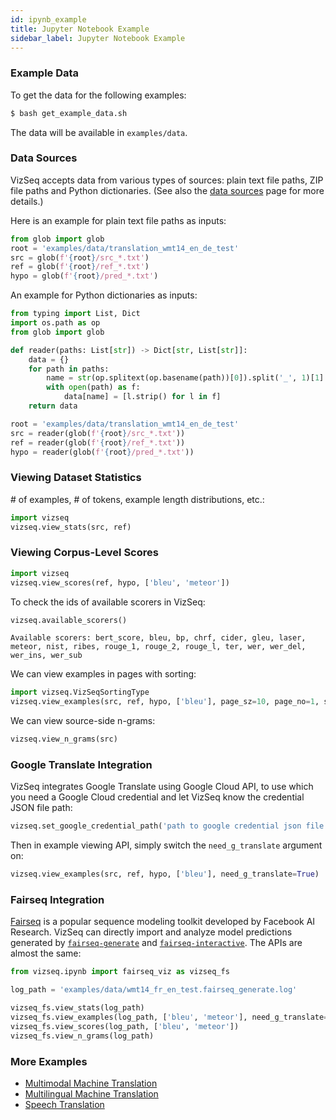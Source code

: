 ```yaml
---
id: ipynb_example
title: Jupyter Notebook Example
sidebar_label: Jupyter Notebook Example
---
```


### Example Data
To get the data for the following examples:
```bash
$ bash get_example_data.sh
```
The data will be available in `examples/data`.

### Data Sources
VizSeq accepts data from various types of sources: plain text file paths, ZIP file paths and Python dictionaries.
(See also the [data sources](data_sources) page for more details.)

Here is an example for plain text file paths as inputs:
```python
from glob import glob
root = 'examples/data/translation_wmt14_en_de_test'
src = glob(f'{root}/src_*.txt')
ref = glob(f'{root}/ref_*.txt')
hypo = glob(f'{root}/pred_*.txt')
```
An example for Python dictionaries as inputs:
```python
from typing import List, Dict
import os.path as op
from glob import glob

def reader(paths: List[str]) -> Dict[str, List[str]]:
    data = {}
    for path in paths:
        name = str(op.splitext(op.basename(path))[0]).split('_', 1)[1]
        with open(path) as f:
            data[name] = [l.strip() for l in f]
    return data

root = 'examples/data/translation_wmt14_en_de_test'
src = reader(glob(f'{root}/src_*.txt'))
ref = reader(glob(f'{root}/ref_*.txt'))
hypo = reader(glob(f'{root}/pred_*.txt'))
```

### Viewing Dataset Statistics

\# of examples, # of tokens, example length distributions, etc.:
```python
import vizseq
vizseq.view_stats(src, ref)
```

### Viewing Corpus-Level Scores
```python
import vizseq
vizseq.view_scores(ref, hypo, ['bleu', 'meteor'])
```
To check the ids of available scorers in VizSeq:
```python
vizseq.available_scorers()
```

```
Available scorers: bert_score, bleu, bp, chrf, cider, gleu, laser, meteor, nist, ribes, rouge_1, rouge_2, rouge_l, ter, wer, wer_del, wer_ins, wer_sub
```
We can view examples in pages with sorting:
```python
import vizseq.VizSeqSortingType
vizseq.view_examples(src, ref, hypo, ['bleu'], page_sz=10, page_no=1, sorting=VizSeqSortingType.src_len)
```
We can view source-side n-grams:
```python
vizseq.view_n_grams(src)
```

### Google Translate Integration
VizSeq integrates Google Translate using Google Cloud API, to use which you need a Google Cloud credential and let VizSeq know the credential JSON file path:
```python
vizseq.set_google_credential_path('path to google credential json file')
```
Then in example viewing API, simply switch the `need_g_translate` argument on:
```python
vizseq.view_examples(src, ref, hypo, ['bleu'], need_g_translate=True)
```

### Fairseq Integration

[Fairseq](https://github.com/pytorch/fairseq) is a popular sequence modeling toolkit developed by Facebook AI Research.
VizSeq can directly import and analyze model predictions generated by [`fairseq-generate`](https://github.com/pytorch/fairseq/blob/master/generate.py) and [`fairseq-interactive`](https://github.com/pytorch/fairseq/blob/master/interactive.py). The
APIs are almost the same:

```python
from vizseq.ipynb import fairseq_viz as vizseq_fs

log_path = 'examples/data/wmt14_fr_en_test.fairseq_generate.log'

vizseq_fs.view_stats(log_path)
vizseq_fs.view_examples(log_path, ['bleu', 'meteor'], need_g_translate=True)
vizseq_fs.view_scores(log_path, ['bleu', 'meteor'])
vizseq_fs.view_n_grams(log_path)
```

### More Examples
- [Multimodal Machine Translation](examples/multimodal_machine_translation.ipynb)
- [Multilingual Machine Translation](examples/multilingual_machine_translation.ipynb)
- [Speech Translation](examples/speech_translation.ipynb)